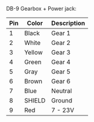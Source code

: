 DB-9 Gearbox + Power jack:

| Pin | Color  | Description |
| --- | ------ | ----------- |
|  1  | Black  | Gear 1  |
|  2  | White  | Gear 2  |
|  3  | Yellow | Gear 3  |
|  4  | Green  | Gear 4  |
|  5  | Gray   | Gear 5  |
|  6  | Brown  | Gear 6  |
|  7  | Blue   | Neutral |
|  8  | SHIELD | Ground  |
|  9  | Red    | 7 - 23V |
